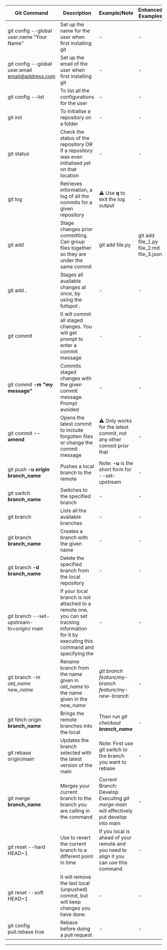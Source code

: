 |Git Command|Description|Example/Note|Enhanced Examples|
|-----------------|----------------|----------------|----------------|
|git config --global user.name "Your Name"|Set up the name for the user when first installing git|-|-|##
|git config --global user.email email@address.com|Set up the email of the user when first installing git|-|-|##
|git config --list|To list all the configurations for the user|-|-|##
|git init| To initialise a repository on a folder|-|-|##
|git status| Check the status of the repository OR if a repository was even initialised yet on that location|-|-|##
|git log|Retrieves information, a log of all the commits for a given repository|:warning: Use **q** to exit the log output|-|##
|git add|Stage changes prior committing. Can group files together so they are under the same commit| git add file.py|git add file_1.py file_2.md file_3.json|##
|git add **.**| Stages all available changes at once, by using the fullspot **.**|-|-|##
|git commit|It will commit all staged changes. You will get prompt to enter a commit message|-|-|##
|git commit **-m "my message"**|Commits staged changes with the given commit message. Prompt avoided|-|-|##
|git commit **--amend**|Opens the latest commit to include forgotten files or change the commit message|:warning: Only works for the latest commit, not any other commit prior that|-|##
|git push **-u origin branch_name**|Pushes a local branch to the remote|Note: **-u** is the short form for --set-upstream|-|##
|git switch **branch_name**|Switches to the specified branch|-|-|##
|git branch|Lists all the available branches|-|-|##
|git branch **branch_name**|Creates a branch with the given name|-|-|##
|git branch **-d branch_name**|Delete the specified branch from the local repository|-|-|##
|git branch --set-upstream-to=origin/<branch> main|If your local branch is not attached to a remote one, you can set tracking information for it by executing this command and specifying the <remote branch>|-|-|##
|git branch -m _old_name_ _new_name_|Rename branch from the name given in _old_name_ to the name given in the _new_name_|_git branch feature/my-branch feature/my-new-branch_|-|##
|git fetch origin **branch_name**|Brings the remote branches into the local|Then run _git checkout **branch_name**_|-|##
|git rebase origin/main|Updates the branch selected with the latest version of the main|Note: First use git switch to the branch you want to rebase|-|##
|git merge **branch_name**|Merges your current branch to the branch you are calling in the command|Current Branch: Develop. Executing _git merge main_ will effectively put develop into main|-|##
|git reset --hard HEAD~1|Use to revert the current branch to a different point in time|If you local is ahead of your remote and you need to align it you can use this command|-|##
|git reset --soft HEAD~1|It will remove the last local (unpushed) commit, but will keep changes you have done.|-|-|##
|git config pull.rebase true|Rebase before doing a pull request|-|-|##
---



